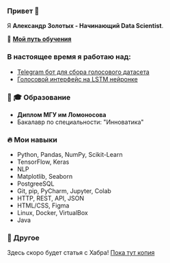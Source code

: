 ### Привет 👋
Я **Александр Золотых - Начинающий Data Scientist**.

🌱 **[Мой путь обучения](https://github.com/TripleAVerAlpha/learning_path)**

### В настоящее время я работаю над:
- [Telegram бот для сбора голосового датасета](https://github.com/TripleAVerAlpha/telegram_collecting_information)
- [Голосовой интерфейс на LSTM нейронке](https://github.com/TripleAVerAlpha/voice_assistant)

### 👨 🎓 Образование
- **Диплом МГУ им Ломоносова**
- Бакалавр по специальности: "Инноватика"

### 🔥 Мои навыки
- Python, Pandas, NumPy, Scikit-Learn
- TensorFlow, Keras
- NLP
- Matplotlib, Seaborn
- PostgreeSQL
- Git, pip, PyCharm, Jupyter, Colab
- HTTP, REST, API, JSON
- HTML/CSS, Figma
- Linux, Docker, VirtualBox 
- Java

### 💬 Другое
  Здесь скоро будет статья с Хабра! [Пока тут копия](https://github.com/TripleAVerAlpha/voice_assistant/blob/main/habr.md)


<!--
- ...
- 🌱 В настоящее время я учусь...
- 👯 Я хочу сотрудничать...
- 🤔 Я ищу помощи в этом...
- Спроси меня об этом...
- 📫 Как со мной связаться:...
- 😄 Местоимения:...
- ⚡ Забавный факт:...
-->
